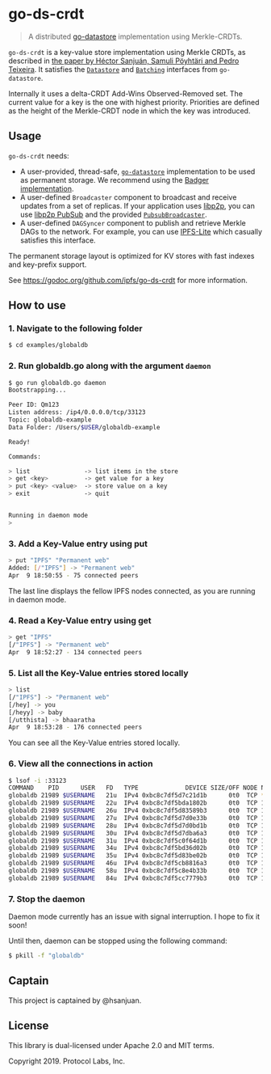 # go-ds-crdt

> A distributed [go-datastore](https://github.com/ipfs/go-datastore)
> implementation using Merkle-CRDTs.

`go-ds-crdt` is a key-value store implementation using Merkle CRDTs, as
described in
[the paper by Héctor Sanjuán, Samuli Pöyhtäri and Pedro Teixeira](https://hector.link/presentations/merkle-crdts/merkle-crdts.pdf).
It satisfies the
[`Datastore`](https://godoc.org/github.com/ipfs/go-datastore#Datastore)
and [`Batching`](https://godoc.org/github.com/ipfs/go-datastore#Batching)
interfaces from `go-datastore`.

Internally it uses a delta-CRDT Add-Wins Observed-Removed set. The current
value for a key is the one with highest priority. Priorities are defined as
the height of the Merkle-CRDT node in which the key was introduced.

## Usage

`go-ds-crdt` needs:
  * A user-provided, thread-safe,
    [`go-datastore`](https://github.com/ipfs/go-datastore) implementation to
    be used as permanent storage. We recommend using the
    [Badger implementation](https://godoc.org/github.com/ipfs/go-ds-badger).
  * A user-defined `Broadcaster` component to broadcast and receive updates
    from a set of replicas. If your application uses
    [libp2p](https://libp2p.io), you can use
    [libp2p PubSub](https://godoc.org/github.com/libp2p/go-libp2p-pubsub) and
    the provided
    [`PubsubBroadcaster`](https://godoc.org/github.com/ipfs/go-ds-crdt#PubSubBroadcaster).
  * A user-defined `DAGSyncer` component to publish and retrieve Merkle DAGs
    to the network. For example, you can use
    [IPFS-Lite](https://github.com/hsanjuan/ipfs-lite) which casually
    satisfies this interface.

The permanent storage layout is optimized for KV stores with fast indexes and
key-prefix support.

See https://godoc.org/github.com/ipfs/go-ds-crdt for more information.

## How to use

### 1. Navigate to the following folder

``` sh
$ cd examples/globaldb
```

### 2. Run globaldb.go along with the argument `daemon`

``` sh
$ go run globaldb.go daemon
Bootstrapping...

Peer ID: Qm123
Listen address: /ip4/0.0.0.0/tcp/33123
Topic: globaldb-example
Data Folder: /Users/$USER/globaldb-example

Ready!

Commands:

> list               -> list items in the store
> get <key>          -> get value for a key
> put <key> <value>  -> store value on a key
> exit               -> quit


Running in daemon mode
>
```

### 3. Add a Key-Value entry using put

```sh
> put "IPFS" "Permanent web"
Added: [/"IPFS"] -> "Permanent web"
Apr  9 18:50:55 - 75 connected peers
```

The last line displays the fellow IPFS nodes connected, as you are running in daemon mode.

### 4. Read a Key-Value entry using get

```sh
> get "IPFS"
[/"IPFS"] -> "Permanent web"
Apr  9 18:52:27 - 134 connected peers
```

### 5. List all the Key-Value entries stored locally

```sh
> list
[/"IPFS"] -> "Permanent web"
[/hey] -> you
[/heyy] -> baby
[/utthista] -> bhaaratha
Apr  9 18:53:28 - 176 connected peers
```

You can see all the Key-Value entries stored locally.

### 6. View all the connections in action

```sh
$ lsof -i :33123
COMMAND    PID      USER   FD   TYPE             DEVICE SIZE/OFF NODE NAME
globaldb 21989 $USERNAME   21u  IPv4 0xbc8c7df5d7c21d1b      0t0  TCP *:33123 (LISTEN)
globaldb 21989 $USERNAME   22u  IPv4 0xbc8c7df5bda1802b      0t0  TCP 192.168.1.7:33123->mars.i.ipfs.io:newoak (ESTABLISHED)
globaldb 21989 $USERNAME   26u  IPv4 0xbc8c7df5d83589b3      0t0  TCP 192.168.1.7:33123->pluto.i.ipfs.io:newoak (ESTABLISHED)
globaldb 21989 $USERNAME   27u  IPv4 0xbc8c7df5d7d0e33b      0t0  TCP 192.168.1.7:33123->207.148.19.196.vultr.com:commtact-http (ESTABLISHED)
globaldb 21989 $USERNAME   28u  IPv4 0xbc8c7df5d7d0bd1b      0t0  TCP 192.168.1.7:33123->earth.i.ipfs.io:newoak (ESTABLISHED)
globaldb 21989 $USERNAME   30u  IPv4 0xbc8c7df5d7dba6a3      0t0  TCP 192.168.1.7:33123->venus.i.ipfs.io:newoak (ESTABLISHED)
globaldb 21989 $USERNAME   31u  IPv4 0xbc8c7df5c0f64d1b      0t0  TCP 192.168.1.7:33123->saturn.i.ipfs.io:newoak (ESTABLISHED)
globaldb 21989 $USERNAME   34u  IPv4 0xbc8c7df5bd36d02b      0t0  TCP 192.168.1.7:33123->ns361433.ip-91-121-168.eu:54001 (ESTABLISHED)
globaldb 21989 $USERNAME   35u  IPv4 0xbc8c7df5d83be02b      0t0  TCP 192.168.1.7:33123->14.152.102.108:22292 (ESTABLISHED)
globaldb 21989 $USERNAME   46u  IPv4 0xbc8c7df5cb8816a3      0t0  TCP 192.168.1.7:33123->ec2-18-205-194-29.compute-1.amazonaws.com:newoak (ESTABLISHED)
globaldb 21989 $USERNAME   58u  IPv4 0xbc8c7df5c8e4b33b      0t0  TCP 192.168.1.7:33123->177.0.222.35.bc.googleusercontent.com:30657 (ESTABLISHED)
globaldb 21989 $USERNAME   84u  IPv4 0xbc8c7df5cc7779b3      0t0  TCP 192.168.1.7:33123->212.129.234.29:newoak (ESTABLISHED)
```

### 7. Stop the daemon

Daemon mode currently has an issue with signal interruption. I hope to fix it soon!

Until then, daemon can be stopped using the following command:

``` sh
$ pkill -f "globaldb"
```

## Captain

This project is captained by @hsanjuan.

## License

This library is dual-licensed under Apache 2.0 and MIT terms.

Copyright 2019. Protocol Labs, Inc.
